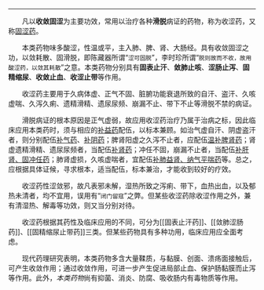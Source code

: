 ---
&emsp;&emsp;凡以**收敛固涩**为主要功效，常用以治疗各种**滑脱**病证的药物，称为收涩药，又称<ins>固涩药</ins>。

&emsp;&emsp;本类药物味多酸涩，性温或平，主入肺、脾、肾、大肠经。具有收敛固涩之功，以敛耗散、固滑脱，即陈藏器所谓“`涩可固脱`”，李时珍所谓“`脱则故而不收，故用酸涩药，以敛其耗散`”之意。本类药物分别具有**固表止汗**、**敛肺止咳**、**涩肠止泻**、**固精缩尿**、**收敛止血**、**收涩止带**等作用。

&emsp;&emsp;收涩药主要用于久病体虚、正气不固、脏腑功能衰退所致的自汗、盗汗、久咳虚喘、久泻久痢、遗精滑精、遗尿尿频、崩漏不止、带下不止等滑脱不禁的病证。

&emsp;&emsp;滑脱病证的根本原因是正气虚弱，故应用收涩药治疗乃属于治病之标，因此临床应用本类药时，须与相应的<ins>补益药</ins>配伍，以标本兼顾。如治气虚自汗、阴虚盗汗者，则分别配伍<ins>补气药</ins>、<ins>补阴药</ins>；脾肾阳虚之久泻不止者，应配伍<ins>温补脾肾药</ins>；肾虚遗精滑精、遗尿尿频者，当配伍<ins>补肾药</ins>；冲任不固，崩漏不止者，当配伍<ins>补肝肾、固冲任药</ins>；肺肾虚损，久咳虚喘者，宜配伍<ins>补肺益肾、纳气平喘药</ins>等。总之，应根据具体证候，寻求根本，适当配伍，标本兼治，才能收到较好的疗效。

&emsp;&emsp;收涩药性涩敛邪，故凡表邪未解，湿热所致之泻痢、带下，血热出血，以及郁热未清者，均不宜用，误用有“`闭门留寇`”之弊。但某些收涩药除收涩作用之外，兼有清湿热、解毒等功效，则又当分别对待。

&emsp;&emsp;收涩药根据其药性及临床应用的不同，可分为[[固表止汗药]]、[[敛肺涩肠药]]、[[固精缩尿止带药]]三类。但某些药物具有多种功用，临床应用应全面考虑。

&emsp;&emsp;现代药理研究表明，本类药物多含大量鞣质，与黏膜、创面、溃疡面接触后，可产生收敛作用；通过收敛作用，可进一步产生促进局部止血、保护肠黏膜而止泻等作用。此外，<dfn>本类药物</dfn>尚有抑菌、消炎、防腐、吸收肠内有毒物质等作用。